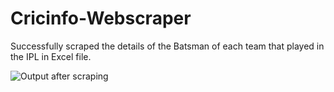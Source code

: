 # Cricinfo-Webscraper
 Successfully scraped the details of the Batsman of each team that played in the IPL in Excel file.

![Output after scraping](https://user-images.githubusercontent.com/86774036/177003411-4307b4a2-1c93-4042-95a0-25b56f9f3f23.png)
